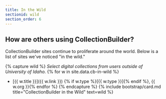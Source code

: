 ```yaml
---
title: In the Wild
sectionid: wild
section_order: 6
---
```

## How are others using CollectionBuilder?

CollectionBuilder sites continue to proliferate around the world. Below is a list of sites we've noticed "in the wild."

{% capture wild %}
*Select digital collections from users outside of University of Idaho.*
{% for w in site.data.cb-in-wild %}
- [{{ w.title }}]({{ w.link }}) {% if w.type %}[{{ w.type }}]{% endif %}, {{ w.org }}{% endfor %}
{% endcapture %}
{% include bootstrap/card.md title="CollectionBuilder in the Wild" text=wild %}